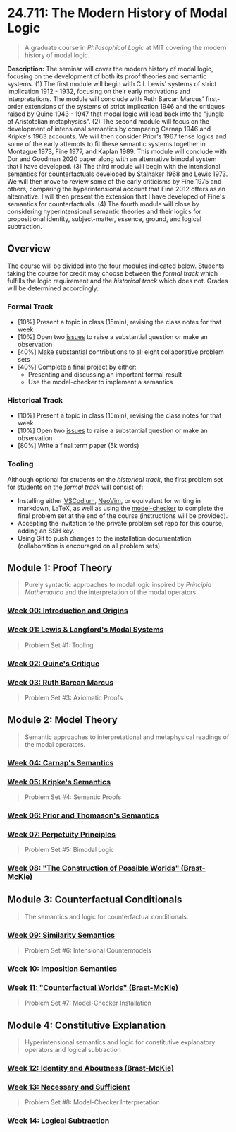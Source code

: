 # 24.711: The Modern History of Modal Logic

> A graduate course in _Philosophical Logic_ at MIT covering the modern history of modal logic.

**Description:** The seminar will cover the modern history of modal logic, focusing on the development of both its proof theories and semantic systems. (1) The first module will begin with C.I. Lewis' systems of strict implication 1912 - 1932, focusing on their early motivations and interpretations. The module will conclude with Ruth Barcan Marcus' first-order extensions of the systems of strict implication 1946 and the critiques raised by Quine 1943 - 1947 that modal logic will lead back into the "jungle of Aristotelian metaphysics". (2) The second module will focus on the development of intensional semantics by comparing Carnap 1946 and Kripke's 1963 accounts. We will then consider Prior's 1967 tense logics and some of the early attempts to fit these semantic systems together in Montague 1973, Fine 1977, and Kaplan 1989. This module will conclude with Dor and Goodman 2020 paper along with an alternative bimodal system that I have developed. (3) The third module will begin with the intensional semantics for counterfactuals developed by Stalnaker 1968 and Lewis 1973. We will then move to review some of the early criticisms by Fine 1975 and others, comparing the hyperintensional account that Fine 2012 offers as an alternative. I will then present the extension that I have developed of Fine's semantics for counterfactuals. (4) The fourth module will close by considering hyperintensional semantic theories and their logics for propositional identity, subject-matter, essence, ground, and logical subtraction.

## Overview

The course will be divided into the four modules indicated below.
Students taking the course for credit may choose between the _formal track_ which fulfills the logic requirement and the _historical track_ which does not.
Grades will be determined accordingly:

### Formal Track

- [10%] Present a topic in class (15min), revising the class notes for that week
- [10%] Open two [issues](https://github.com/benbrastmckie/ModalHistory/issues) to raise a substantial question or make an observation
- [40%] Make substantial contributions to all eight collaborative problem sets
- [40%] Complete a final project by either:
  - Presenting and discussing an important formal result
  - Use the model-checker to implement a semantics

### Historical Track

- [10%] Present a topic in class (15min), revising the class notes for that week
- [10%] Open two [issues](https://github.com/benbrastmckie/ModalHistory/issues) to raise a substantial question or make an observation
- [80%] Write a final term paper (5k words)

### Tooling

Although optional for students on the _historical track_, the first problem set for students on the _formal track_ will consist of:
- Installing either [VSCodium](https://github.com/benbrastmckie/VSCodium), [NeoVim](https://github.com/benbrastmckie/.config), or equivalent for writing in markdown, LaTeX, as well as using the [model-checker](https://github.com/benbrastmckie/ModelChecker) to complete the final problem set at the end of the course (instructions will be provided).
- Accepting the invitation to the private problem set repo for this course, adding an SSH key.
- Using Git to push changes to the installation documentation (collaboration is encouraged on all problem sets).

## Module 1: Proof Theory

> Purely syntactic approaches to modal logic inspired by _Principia Mathematica_ and the interpretation of the modal operators.

### [Week 00: Introduction and Origins](https://github.com/benbrastmckie/ModalHistory/blob/master/1_proof_theory/00_week/00_week.md)

### [Week 01: Lewis & Langford's Modal Systems](https://github.com/benbrastmckie/ModalHistory/blob/master/1_proof_theory/01_week/01_week.md)

> Problem Set #1: Tooling

### [Week 02: Quine's Critique](https://github.com/benbrastmckie/ModalHistory/blob/master/1_proof_theory/02_week/02_week.md)

### [Week 03: Ruth Barcan Marcus](https://github.com/benbrastmckie/ModalHistory/blob/master/1_proof_theory/03_week/03_week.md)

> Problem Set #3: Axiomatic Proofs

## Module 2: Model Theory

> Semantic approaches to interpretational and metaphysical readings of the modal operators.

### [Week 04: Carnap's Semantics](https://github.com/benbrastmckie/ModalHistory/blob/master/2_model_theory/04_week/04_week.md)

### [Week 05: Kripke's Semantics](https://github.com/benbrastmckie/ModalHistory/blob/master/2_model_theory/05_week/05_week.md)

> Problem Set #4: Semantic Proofs

### [Week 06: Prior and Thomason's Semantics](https://github.com/benbrastmckie/ModalHistory/blob/master/3_tense_and_modality/06_week/06_week.md)

### [Week 07: Perpetuity Principles](https://github.com/benbrastmckie/ModalHistory/blob/master/3_tense_and_modality/07_week/07_week.md)

> Problem Set #5: Bimodal Logic

### [Week 08: "The Construction of Possible Worlds" (Brast-McKie)](https://github.com/benbrastmckie/ModalHistory/blob/master/3_tense_and_modality/08_week/08_week.md)

## Module 3: Counterfactual Conditionals

> The semantics and logic for counterfactual conditionals.

### [Week 09: Similarity Semantics](https://github.com/benbrastmckie/ModalHistory/blob/master/4_counterfactuals/09_week/09_week.md)

> Problem Set #6: Intensional Countermodels

### [Week 10: Imposition Semantics](https://github.com/benbrastmckie/ModalHistory/blob/master/4_counterfactuals/10_week/10_week.md)

### [Week 11: "Counterfactual Worlds" (Brast-McKie)](https://github.com/benbrastmckie/ModalHistory/blob/master/4_counterfactuals/11_week/11_week.md)

> Problem Set #7: Model-Checker Installation

## Module 4: Constitutive Explanation

> Hyperintensional semantics and logic for constitutive explanatory operators and logical subtraction

### [Week 12: Identity and Aboutness (Brast-McKie)](https://github.com/benbrastmckie/ModalHistory/blob/master/5_constitutive_explanation/12_week/12_week.md)

### [Week 13: Necessary and Sufficient](https://github.com/benbrastmckie/ModalHistory/blob/master/5_constitutive_explanation/13_week/13_week.md)

> Problem Set #8: Model-Checker Interpretation

### [Week 14: Logical Subtraction](https://github.com/benbrastmckie/ModalHistory/blob/master/5_constitutive_explanation/14_week/14_week.md)

